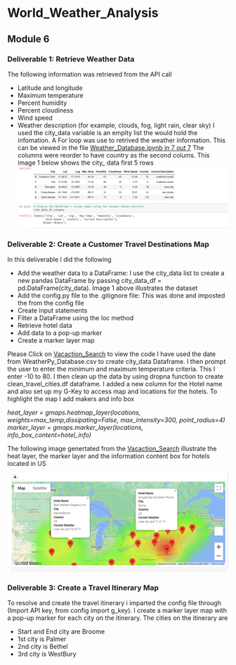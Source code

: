 # World_Weather_Analysis
## Module 6
### Deliverable 1: Retrieve Weather Data  
The following information was retrieved from the API call
- Latitude and longitude
- Maximum temperature
- Percent humidity
- Percent cloudiness
- Wind speed
- Weather description (for example, clouds, fog, light rain, clear sky)
I used the city_data variable is an emplty list the would hold the infomation. A For loop was use to retrived the weather information. This can be viewed in the file [Weather_Database.ipynb in 7 out 7](https://github.com/JaredTMurray/World_Weather_Analysis/blob/main/Weather_Database/Weather_Database.ipynb)
The columns were reorder to have country as the second colums.
This image 1 below shows the city_ data first 5 rows
![Image 1](https://github.com/JaredTMurray/World_Weather_Analysis/blob/main/weather_data/Deliverable%201%20cities.png)

### Deliverable 2: Create a Customer Travel Destinations Map 
In this deliverable I did the following
- Add the weather data to a DataFrame: I use the city_data list to create a new pandas DataFrame by passing city_data_df = pd.DataFrame(city_data). Image 1 above illustrates the dataset 
- Add the config.py file to the .gitignore file: This was done and imposted the from the config file
- Create input statements 
- Filter a DataFrame using the loc method
- Retrieve hotel data
- Add data to a pop-up marker
- Create a marker layer map

Please Click on [Vacaction_Search](https://github.com/JaredTMurray/World_Weather_Analysis/blob/main/Vacation_Search/Vacation_Search.ipynb) to view the code
I have used the date from WeatherPy_Database.csv to create city_data Dataframe. I then prompt the user to enter the minimum and maximum temperature criteria. This I enter -10 to 80. I then clean up the data by using dropna function to create clean_travel_cities.df dataframe. I added a new column for the Hotel name and also set up my G-Key to access map and locations for the hotels. To highlight the map I add makers and info box 

_heat_layer = gmaps.heatmap_layer(locations, weights=max_temp,dissipating=False, max_intensity=300, point_radius=4)_
_marker_layer = gmaps.marker_layer(locations, info_box_content=hotel_info)_

The following image genertated from the [Vacaction_Search](https://github.com/JaredTMurray/World_Weather_Analysis/blob/main/Vacation_Search/Vacation_Search.ipynb) illustrate the heat layer, the marker layer and the information content box for hotels located in US

![](https://github.com/JaredTMurray/World_Weather_Analysis/blob/main/weather_data/Deliverable%202.png)

### Deliverable 3: Create a Travel Itinerary Map 
To resolve and create the travel itinerary i imparted the config file through (Import API key, from config import g_key). I create a marker layer map with a pop-up marker for each city on the itinerary. The cities on the itinerary are 
- Start and End city are Broome
- 1st city is Palmer
- 2nd city is Bethel
- 3rd city is WestBury
